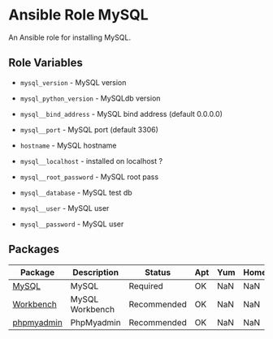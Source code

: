 # Ansible Role MySQL

An Ansible role for installing MySQL.

## Role Variables

- `mysql_version` - MySQL version
- `mysql_python_version` - MySQLdb version

- `mysql__bind_address` - MySQL bind address (default 0.0.0.0)
- `mysql__port` - MySQL port (default 3306)

- `hostname` - MySQL hostname
- `mysql__localhost` - installed on localhost ?
- `mysql__root_password` - MySQL root pass
- `mysql__database` - MySQL test db
- `mysql__user` - MySQL user
- `mysql__password` - MySQL user

## Packages
| Package | Description | Status | Apt | Yum | Homebrew |
| ------- | ----------- | ------ | --- | --- | -------- |
| [MySQL]() | MySQL | Required | OK | NaN | NaN |
| [Workbench]() | MySQL Workbench | Recommended | OK | NaN | NaN |
| [phpmyadmin]() | PhpMyadmin | Recommended | OK | NaN | NaN |
